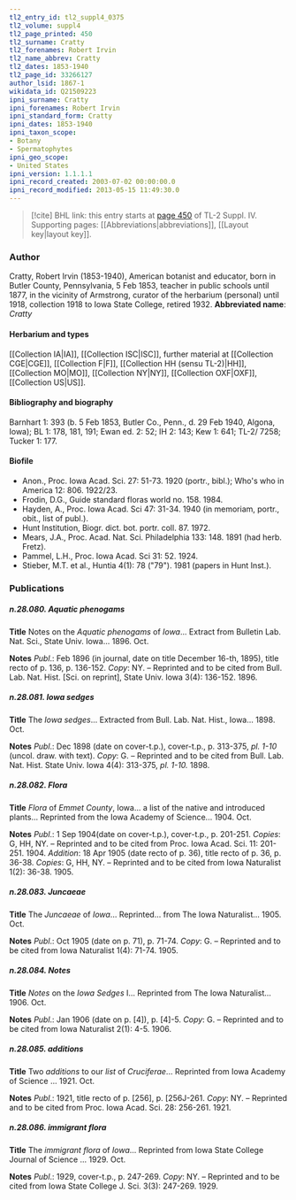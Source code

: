 ```yaml
---
tl2_entry_id: tl2_suppl4_0375
tl2_volume: suppl4
tl2_page_printed: 450
tl2_surname: Cratty
tl2_forenames: Robert Irvin
tl2_name_abbrev: Cratty
tl2_dates: 1853-1940
tl2_page_id: 33266127
author_lsid: 1867-1
wikidata_id: Q21509223
ipni_surname: Cratty
ipni_forenames: Robert Irvin
ipni_standard_form: Cratty
ipni_dates: 1853-1940
ipni_taxon_scope: 
- Botany
- Spermatophytes
ipni_geo_scope: 
- United States
ipni_version: 1.1.1.1
ipni_record_created: 2003-07-02 00:00:00.0
ipni_record_modified: 2013-05-15 11:49:30.0
---
```



> [!cite] BHL link: this entry starts at [page 450](https://www.biodiversitylibrary.org/page/33266127) of TL-2 Suppl. IV.
> Supporting pages: [[Abbreviations|abbreviations]], [[Layout key|layout key]].

### Author

Cratty, Robert Irvin (1853-1940), American botanist and educator, born in Butler County, Pennsylvania, 5 Feb 1853, teacher in public schools until 1877, in the vicinity of Armstrong, curator of the herbarium (personal) until 1918, collection 1918 to Iowa State College, retired 1932. 
**Abbreviated name**: *Cratty*

#### Herbarium and types

[[Collection IA|IA]], [[Collection ISC|ISC]], further material at [[Collection CGE|CGE]], [[Collection F|F]], [[Collection HH (sensu TL-2)|HH]], [[Collection MO|MO]], [[Collection NY|NY]], [[Collection OXF|OXF]], [[Collection US|US]].

#### Bibliography and biography

Barnhart 1: 393 (b. 5 Feb 1853, Butler Co., Penn., d. 29 Feb 1940, Algona, Iowa); BL 1: 178, 181, 191; Ewan ed. 2: 52; IH 2: 143; Kew 1: 641; TL-2/ 7258; Tucker 1: 177.

#### Biofile

- Anon., Proc. Iowa Acad. Sci. 27: 51-73. 1920 (portr., bibl.); Who's who in America 12: 806. 1922/23.
- Frodin, D.G., Guide standard floras world no. 158. 1984.
- Hayden, A., Proc. Iowa Acad. Sci 47: 31-34. 1940 (in memoriam, portr., obit., list of publ.).
- Hunt Institution, Biogr. dict. bot. portr. coll. 87. 1972.
- Mears, J.A., Proc. Acad. Nat. Sci. Philadelphia 133: 148. 1891 (had herb. Fretz).
- Pammel, L.H., Proc. Iowa Acad. Sci 31: 52. 1924.
- Stieber, M.T. et al., Huntia 4(1): 78 ("79"). 1981 (papers in Hunt Inst.).

### Publications

##### n.28.080. Aquatic phenogams

**Title**
Notes on the *Aquatic phenogams* of *Iowa*... Extract from Bulletin Lab. Nat. Sci., State Univ. Iowa... 1896. Oct.

**Notes**
*Publ*.: Feb 1896 (in journal, date on title December 16-th, 1895), title recto of p. 136, p. 136-152. *Copy*: NY. – Reprinted and to be cited from Bull. Lab. Nat. Hist. \[Sci. on reprint\], State Univ. Iowa 3(4): 136-152. 1896.

##### n.28.081. Iowa sedges

**Title**
The *Iowa sedges*... Extracted from Bull. Lab. Nat. Hist., Iowa... 1898. Oct.

**Notes**
*Publ*.: Dec 1898 (date on cover-t.p.), cover-t.p., p. 313-375, *pl. 1-10* (uncol. draw. with text).
*Copy*: G. – Reprinted and to be cited from Bull. Lab. Nat. Hist. State Univ. Iowa 4(4): 313-375, *pl. 1-10.* 1898.

##### n.28.082. Flora

**Title**
*Flora* of *Emmet County*, Iowa... a list of the native and introduced plants... Reprinted from the Iowa Academy of Science... 1904. Oct.

**Notes**
*Publ*.: 1 Sep 1904(date on cover-t.p.), cover-t.p., p. 201-251. *Copies*: G, HH, NY. – Reprinted and to be cited from Proc. Iowa Acad. Sci. 11: 201-251. 1904.
*Addition*: 18 Apr 1905 (date recto of p. 36), title recto of p. 36, p. 36-38. *Copies*: G, HH, NY. – Reprinted and to be cited from Iowa Naturalist 1(2): 36-38. 1905.

##### n.28.083. Juncaeae

**Title**
The *Juncaeae* of *Iowa*... Reprinted... from The Iowa Naturalist... 1905. Oct.

**Notes**
*Publ*.: Oct 1905 (date on p. 71), p. 71-74. *Copy*: G. – Reprinted and to be cited from Iowa Naturalist 1(4): 71-74. 1905.

##### n.28.084. Notes

**Title**
*Notes* on the *Iowa Sedges* I... Reprinted from The Iowa Naturalist... 1906. Oct.

**Notes**
*Publ*.: Jan 1906 (date on p. \[4\]), p. \[4\]-5. *Copy*: G. – Reprinted and to be cited from Iowa Naturalist 2(1): 4-5. 1906.

##### n.28.085. additions

**Title**
Two *additions* to our *list* of *Cruciferae*... Reprinted from Iowa Academy of Science ... 1921. Oct.

**Notes**
*Publ*.: 1921, title recto of p. \[256\], p. \[256J-261. *Copy*: NY. – Reprinted and to be cited from Proc. Iowa Acad. Sci. 28: 256-261. 1921.

##### n.28.086. immigrant flora

**Title**
The *immigrant flora* of *Iowa*... Reprinted from Iowa State College Journal of Science ... 1929. Oct.

**Notes**
*Publ*.: 1929, cover-t.p., p. 247-269. *Copy*: NY. – Reprinted and to be cited from Iowa State College J. Sci. 3(3): 247-269. 1929.

